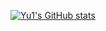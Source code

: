 [![Yu1's GitHub stats](https://github-readme-stats.vercel.app/api?username=PCG0&show_icons=true&count_private=true&theme=onedark)](https://github.com/anuraghazra/github-readme-stats)

